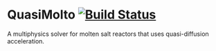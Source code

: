 # QuasiMolto [![Build Status](https://travis-ci.org/aaronjamesreynolds/QuasiMolto.svg?branch=master)](https://travis-ci.org/aaronjamesreynolds/QuasiMolto)
A multiphysics solver for molten salt reactors that uses quasi-diffusion acceleration.
